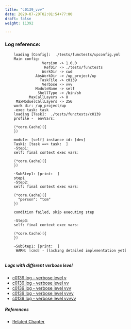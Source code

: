 ```yaml
---
title: "c0139_vvv"
date: 2020-07-20T02:01:54+77:00
draft: false
weight: 11392

---
```


### Log reference: <no value>

```
    loading [Config]:  ./tests/functests/upconfig.yml
    Main config:
                 Version -> 1.0.0
                  RefDir -> ./tests/functests
                 WorkDir -> cwd
              AbsWorkDir -> /up_project/up
                TaskFile -> c0139
                 Verbose -> vvv
              ModuleName -> self
               ShellType -> /bin/sh
           MaxCallLayers -> 8
     MaxModuelCallLayers -> 256
    work dir: /up_project/up
    -exec task: task
    loading [Task]:  ./tests/functests/c0139
    profile -  envVars:
    
    (*core.Cache)({
    })
    
    module: [self] instance id: [dev]
    Task1: [task ==> task:  ]
    -Step1:
    self: final context exec vars:
    
    (*core.Cache)({
    })
    
    ~SubStep1: [print:  ]
    step1
    -Step2:
    self: final context exec vars:
    
    (*core.Cache)({
      "person": "tom"
    })
    
    condition failed, skip executing step 
    
    -Step3:
    self: final context exec vars:
    
    (*core.Cache)({
    })
    
    ~SubStep1: [print:  ]
     WARN: [cmd] - [lacking detailed implementation yet]
    
```

##### Logs with different verbose level
* [c0139 log - verbose level v](../../logs/c0139_v)
* [c0139 log - verbose level vv](../../logs/c0139_vv)
* [c0139 log - verbose level vvv](../../logs/c0139_vvv)
* [c0139 log - verbose level vvvv](../../logs/c0139_vvvv)
* [c0139 log - verbose level vvvvv](../../logs/c0139_vvvvv)

##### References
* [Related Chapter](../../test-debug/c0139)
